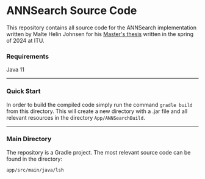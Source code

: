 # ANNSearch Source Code

This repository contains all source code for the ANNSearch implementation written by Malte Helin Johnsen for his [Master's thesis](https://github.com/KarateMogens/ANNSearch/blob/main/Masters%20Thesis%20-%20Malte%20Helin%20Johnsen.pdf) written in the spring of 2024 at ITU. 


### Requirements
Java 11

---

### Quick Start

In order to build the compiled code simply run the command `gradle build` from this directory. This will create a new directory with a .jar file and all relevant resources in the directory `App/ANNSearchBuild`.

---

### Main Directory

The repository is a Gradle project. The most relevant source code can be found in the directory:

`app/src/main/java/lsh`
